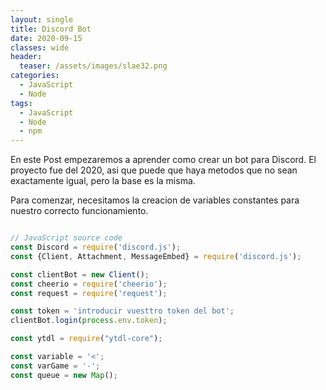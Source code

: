 ```yaml
---
layout: single
title: Discord Bot
date: 2020-09-15
classes: wide
header:
  teaser: /assets/images/slae32.png
categories:
  - JavaScript
  - Node
tags:
  - JavaScript
  - Node
  - npm
---
```


En este Post empezaremos a aprender como crear un bot para Discord. El proyecto fue del 2020, asi que puede que haya metodos que no sean exactamente igual, pero la base es la misma.

Para comenzar, necesitamos la creacion de variables constantes para nuestro correcto funcionamiento.

```javascript

// JavaScript source code
const Discord = require('discord.js');
const {Client, Attachment, MessageEmbed} = require('discord.js');

const clientBot = new Client();
const cheerio = require('cheerio');
const request = require('request');

const token = 'introducir vuesttro token del bot';
clientBot.login(process.env.token);

const ytdl = require("ytdl-core");

const variable = '<';
const varGame = '-';
const queue = new Map();

```
